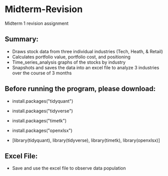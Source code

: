 # Midterm-Revision
Midterm 1 revision assignment 

## Summary:

- Draws stock data from three individual industries (Tech, Heath, & Retail) 
- Calculates portfolio value, portfolio cost, and positioning 
- Time_series_analysis graphs of the stocks by industry
- Snapshots and saves the data into an excel file to analyze 3 industries over the course of 3 months 

## Before running the program, please download:

- install.packages("tidyquant")
- install.packages("tidyverse")
- install.packages("timetk")
- install.packages("openxlsx")

- [library(tidyquant), library(tidyverse), library(timetk), library(openxlsx)]

## Excel File:

- Save and use the excel file to observe data population
